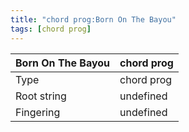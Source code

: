 ```yaml
---
title: "chord prog:Born On The Bayou"
tags: [chord prog]
---
```


|Born On The Bayou|chord prog|
|---|---|
|Type|chord prog|
|Root string|undefined|
|Fingering|undefined|

